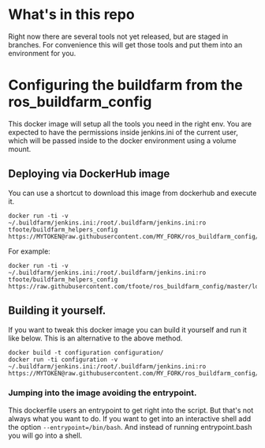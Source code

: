 # What's in this repo

Right now there are several tools not yet released, but are staged in branches. For convenience this will get those tools and put them into an environment for you.

# Configuring the buildfarm from the ros_buildfarm_config

This docker image will setup all the tools you need in the right env.
You are expected to have the permissions inside jenkins.ini of the current user, which will be passed inside to the docker environment using a volume mount.


## Deploying via DockerHub image

You can use a shortcut to download this image from dockerhub and execute it. 

```
docker run -ti -v ~/.buildfarm/jenkins.ini:/root/.buildfarm/jenkins.ini:ro tfoote/buildfarm_helpers_config https://MYTOKEN@raw.githubusercontent.com/MY_FORK/ros_buildfarm_config/master/MYFILE.yaml
```

For example:
```
docker run -ti -v ~/.buildfarm/jenkins.ini:/root/.buildfarm/jenkins.ini:ro tfoote/buildfarm_helpers_config https://raw.githubusercontent.com/tfoote/ros_buildfarm_config/master/localhost.yaml
```



## Building it yourself.

If you want to tweak this docker image you can build it yourself and run it like below.
This is an alternative to the above method.

```
docker build -t configuration configuration/
docker run -ti configuration -v ~/.buildfarm/jenkins.ini:/root/.buildfarm/jenkins.ini:ro https://MYTOKEN@raw.githubusercontent.com/MY_FORK/ros_buildfarm_config/master/MY_FILE.yaml
```


### Jumping into the image avoiding the entrypoint.

This dockerfile users an entrypoint to get right into the script. But that's not always what you want to do. If you want to get into an interactive shell add the option `--entrypoint=/bin/bash`.
And instead of running entrypoint.bash you will go into a shell.
